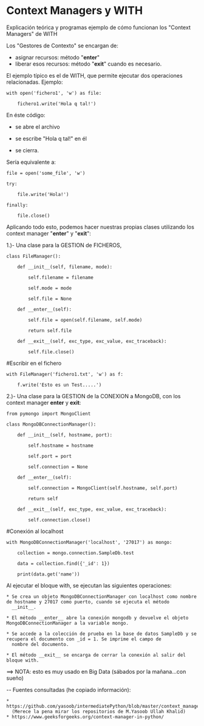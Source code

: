 # Context Managers y WITH
Explicación teórica y programas ejemplo de cómo funcionan los "Context Managers" de WITH


Los "Gestores de Contexto" se encargan de:
 * asignar recursos: método  "__enter__"
 * liberar esos recursos: método  "__exit__"
cuando es necesario.

El ejemplo típico es el de WITH, que permite ejecutar dos operaciones relacionadas.
Ejemplo:

    with open('fichero1', 'w') as file:

        fichero1.write('Hola q tal!')

En éste código:

 * se abre el archivo
 
 * se escribe "Hola q tal!" en él
 
 * se cierra.
 
 
Sería equivalente a:

    file = open('some_file', 'w')

    try:

        file.write('Hola!')

    finally:

        file.close()

Aplicando todo esto, podemos hacer nuestras propias clases utilizando los context manager "__enter__" y "__exit__":

 1.)- Una clase para la GESTION de FICHEROS, 

    class FileManager(): 

        def __init__(self, filename, mode): 

            self.filename = filename 

            self.mode = mode 

            self.file = None

        def __enter__(self): 

            self.file = open(self.filename, self.mode) 

            return self.file

        def __exit__(self, exc_type, exc_value, exc_traceback): 

            self.file.close() 
          

  #Escribir en el fichero
  
    with FileManager('fichero1.txt', 'w') as f: 

        f.write('Esto es un Test.....') 


 2.)- Una clase para la GESTION de la CONEXION a MongoDB, con los context manager __enter__ y __exit__:
 
    from pymongo import MongoClient 

    class MongoDBConnectionManager(): 

        def __init__(self, hostname, port): 

            self.hostname = hostname 

            self.port = port 

            self.connection = None

        def __enter__(self): 

            self.connection = MongoClient(self.hostname, self.port) 

            return self

        def __exit__(self, exc_type, exc_value, exc_traceback): 

            self.connection.close() 

  #Conexión al localhost 
  
    with MongoDBConnectionManager('localhost', '27017') as mongo: 

        collection = mongo.connection.SampleDb.test 

        data = collection.find({'_id': 1}) 

        print(data.get('name')) 
    
  
  Al ejecutar el bloque with, se ejecutan las siguientes operaciones:
  
    * Se crea un objeto MongoDBConnectionManager con localhost como nombre de hostname y 27017 como puerto, cuando se ejecuta el método
      __init__.
      
    * El método __enter__ abre la conexión mongodb y devuelve el objeto MongoDBConnectionManager a la variable mongo.
    
    * Se accede a la colección de prueba en la base de datos SampleDb y se recupera el documento con _id = 1. Se imprime el campo de
      nombre del documento.
      
    * El método __exit__ se encarga de cerrar la conexión al salir del bloque with.
  
  ==> NOTA: esto es muy usado en Big Data (sábados por la mañana...con sueño)
  
  -- Fuentes consultadas (he copiado información):
  
    * https://github.com/yasoob/intermediatePython/blob/master/context_managers.rst
      (Merece la pena mirar los repositorios de M.Yasoob Ullah Khalid)
    * https://www.geeksforgeeks.org/context-manager-in-python/
    
    

